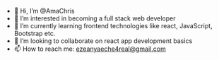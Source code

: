 - 👋 Hi, I’m @AmaChris
- 👀 I’m interested in becoming a full stack web developer
- 🌱 I’m currently learning frontend technologies like react, JavaScript, Bootstrap etc.
- 💞️ I’m looking to collaborate on react app development basics
- 📫 How to reach me: ezeanyaeche4real@gmail.com 

<!---
AmaChris/AmaChris is a ✨ special ✨ repository because its `README.md` (this file) appears on your GitHub profile.
You can click the Preview link to take a look at your changes.
--->
